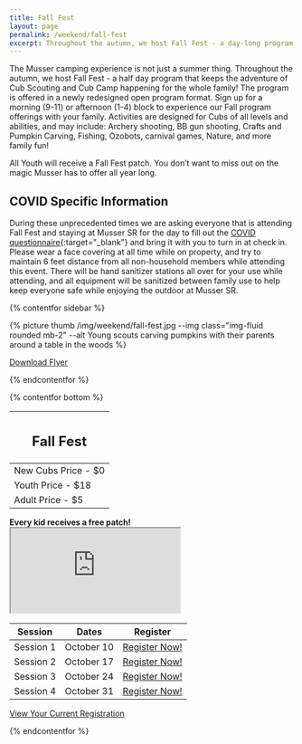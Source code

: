 ```yaml
---
title: Fall Fest
layout: page
permalink: /weekend/fall-fest
excerpt: Throughout the autumn, we host Fall Fest - a day-long program that keeps the adventure of Cub Scouting and Cub Camp happening for the whole family!
---
```


The Musser camping experience is not just a summer thing. Throughout the autumn, we host Fall Fest - a half day program that keeps the adventure of Cub Scouting and Cub Camp happening for the whole family!  The program is offered in a newly redesigned open program format. Sign up for a morning (9-11) or afternoon (1-4) block to experience our Fall program offerings with your family. Activities are designed for Cubs of all levels and abilities, and may include: Archery shooting, BB gun shooting, Crafts and Pumpkin Carving, Fishing, Ozobots, carnival games, Nature, and more family fun!

All Youth will receive a Fall Fest patch. You don’t want to miss out on the magic Musser has to offer all year long.

## COVID Specific Information

During these unprecedented times we are asking everyone that is attending Fall Fest and staying at Musser SR for the day to fill out the [COVID questionnaire](https://docs.google.com/document/d/1lOQwzgRHTjeNazHFIY9_yl63192nllqwsivWf092Pto/edit){:target="_blank"} and bring it with you to turn in at check in.  Please wear a face covering at all time while on property, and try to maintain 6 feet distance from all non-household members while attending this event.  There will be hand sanitizer stations all over for your use while attending, and all equipment will be sanitized between family use to help keep everyone safe while enjoying the outdoor at Musser SR.

{% contentfor sidebar %}

{% picture thumb /img/weekend/fall-fest.jpg --img class="img-fluid rounded mb-2" --alt Young scouts carving pumpkins with their parents around a table in the woods %}

<a href="/files/weekend_details/FallFest2020.pdf" class="btn btn-block btn-primary my-3" download>Download Flyer</a>

{% endcontentfor %}

{% contentfor bottom %}

<div class="row"> 
  <div class="col">
    <table class="table table-striped my-3 ">
      <thead class="text-center">
        <tr>
          <th scope="col"><h2 class="my-0">Fall Fest</h2></th>
        </tr>
      </thead>
      <tbody>
          <tr>
            <td>New Cubs Price - $0</td>
          </tr>
          <tr>
            <td>Youth Price - $18</td>
          </tr>
          <tr>
            <td>Adult Price - $5</td>
          </tr>
      </tbody>
    </table>
    <div class="text-center mb-4">
      <strong>Every kid receives a free patch!</strong><br>
    </div>
    <div class="embed-responsive embed-responsive-16by9">
      <iframe class="embed-responsive-item" src="https://www.youtube.com/embed/-WOq4mruCgY" allow="accelerometer; autoplay; encrypted-media; gyroscope; picture-in-picture" allowfullscreen></iframe>
    </div>
  </div> 
  <div class="col">
    <table class="table table-striped my-3 text-center">
      <thead>
        <tr>
          <th scope="col">Session</th>
          <th scope="col">Dates</th>
          <th scope="col">Register</th>
        </tr>
      </thead>
      <tbody>
          <tr>
            <td>Session 1</td>
            <td>October 10</td>
            <td><a class="btn btn-primary btn-block" href="https://colbsa.doubleknot.com/OpenRosters/ViewActivitySpaceAvailable.aspx?classificationid=67575&orgkey=1112">Register Now!</a></td>
          </tr>
          <tr>
            <td>Session 2</td>
            <td>October 17</td>
            <td><a class="btn btn-primary btn-block" href="https://colbsa.doubleknot.com/OpenRosters/ViewActivitySpaceAvailable.aspx?classificationid=67575&orgkey=1112">Register Now!</a></td>
          </tr>
          <tr>
            <td>Session 3</td>
            <td>October 24</td>
            <td><a class="btn btn-primary btn-block" href="https://colbsa.doubleknot.com/OpenRosters/ViewActivitySpaceAvailable.aspx?classificationid=67575&orgkey=1112">Register Now!</a></td>
          </tr>
          <tr>
            <td>Session 4</td>
            <td>October 31</td>
            <td><a class="btn btn-primary btn-block" href="https://colbsa.doubleknot.com/OpenRosters/ViewActivitySpaceAvailable.aspx?classificationid=67575&orgkey=1112">Register Now!</a></td>
          </tr>
      </tbody>
    </table>
    <div class="text-center">
      <a role="button" class="btn btn-primary btn-lg" href="https://colbsa.doubleknot.com/Rosters/logon.aspx?orgkey=541">View Your Current Registration</a>
    </div>
  </div>
</div>

{% endcontentfor %}
